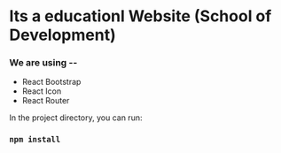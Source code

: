 # Its a educationl Website (School of Development)

### We are using --

- React Bootstrap
- React Icon
- React Router 


In the project directory, you can run:
### `npm install`

